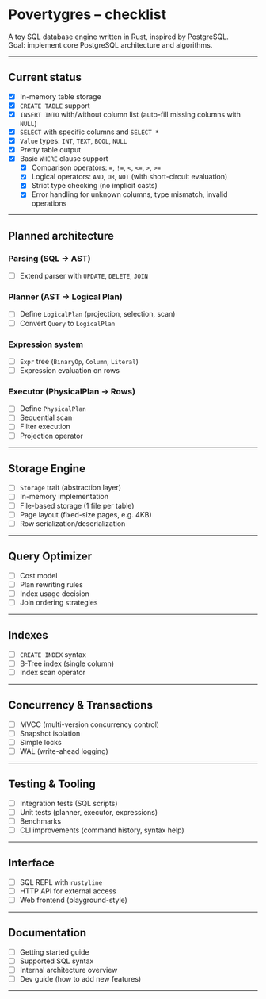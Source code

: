 # Povertygres – checklist

A toy SQL database engine written in Rust, inspired by PostgreSQL.  
Goal: implement core PostgreSQL architecture and algorithms.

---

## Current status

- [x] In-memory table storage
- [x] `CREATE TABLE` support
- [x] `INSERT INTO` with/without column list (auto-fill missing columns with `NULL`)
- [x] `SELECT` with specific columns and `SELECT *`
- [x] `Value` types: `INT`, `TEXT`, `BOOL`, `NULL`
- [x] Pretty table output
- [x] Basic `WHERE` clause support
  - [x] Comparison operators: `=`, `!=`, `<`, `<=`, `>`, `>=`
  - [x] Logical operators: `AND`, `OR`, `NOT` (with short-circuit evaluation)
  - [x] Strict type checking (no implicit casts)
  - [x] Error handling for unknown columns, type mismatch, invalid operations
---

## Planned architecture

### Parsing (SQL → AST)
- [ ] Extend parser with `UPDATE`, `DELETE`, `JOIN`

### Planner (AST → Logical Plan)
- [ ] Define `LogicalPlan` (projection, selection, scan)
- [ ] Convert `Query` to `LogicalPlan`

### Expression system
- [ ] `Expr` tree (`BinaryOp`, `Column`, `Literal`)
- [ ] Expression evaluation on rows

### Executor (PhysicalPlan → Rows)
- [ ] Define `PhysicalPlan`
- [ ] Sequential scan
- [ ] Filter execution
- [ ] Projection operator

---

## Storage Engine
- [ ] `Storage` trait (abstraction layer)
- [ ] In-memory implementation
- [ ] File-based storage (1 file per table)
- [ ] Page layout (fixed-size pages, e.g. 4KB)
- [ ] Row serialization/deserialization

---

## Query Optimizer
- [ ] Cost model
- [ ] Plan rewriting rules
- [ ] Index usage decision
- [ ] Join ordering strategies

---

## Indexes
- [ ] `CREATE INDEX` syntax
- [ ] B-Tree index (single column)
- [ ] Index scan operator

---

## Concurrency & Transactions
- [ ] MVCC (multi-version concurrency control)
- [ ] Snapshot isolation
- [ ] Simple locks
- [ ] WAL (write-ahead logging)

---

## Testing & Tooling
- [ ] Integration tests (SQL scripts)
- [ ] Unit tests (planner, executor, expressions)
- [ ] Benchmarks
- [ ] CLI improvements (command history, syntax help)

---

## Interface
- [ ] SQL REPL with `rustyline`
- [ ] HTTP API for external access
- [ ] Web frontend (playground-style)

---

## Documentation
- [ ] Getting started guide
- [ ] Supported SQL syntax
- [ ] Internal architecture overview
- [ ] Dev guide (how to add new features)

---
